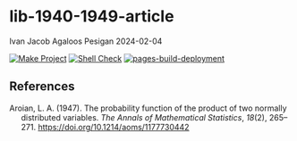 lib-1940-1949-article
================
Ivan Jacob Agaloos Pesigan
2024-02-04

<!-- README.md is generated from .setup/readme/README.Rmd. Please edit that file -->
<!-- badges: start -->

[![Make
Project](https://github.com/ijapesigan/lib-1940-1949-article/actions/workflows/make.yml/badge.svg)](https://github.com/ijapesigan/lib-1940-1949-article/actions/workflows/make.yml)
[![Shell
Check](https://github.com/ijapesigan/lib-1940-1949-article/actions/workflows/shellcheck.yml/badge.svg)](https://github.com/ijapesigan/lib-1940-1949-article/actions/workflows/shellcheck.yml)
[![pages-build-deployment](https://github.com/ijapesigan/lib-1940-1949-article/actions/workflows/pages/pages-build-deployment/badge.svg)](https://github.com/ijapesigan/lib-1940-1949-article/actions/workflows/pages/pages-build-deployment)
<!-- badges: end -->

## References

<div id="refs" class="references csl-bib-body hanging-indent"
line-spacing="2">

<div id="ref-Aroian-1947" class="csl-entry">

Aroian, L. A. (1947). The probability function of the product of two
normally distributed variables. *The Annals of Mathematical Statistics*,
*18*(2), 265–271. <https://doi.org/10.1214/aoms/1177730442>

</div>

</div>
